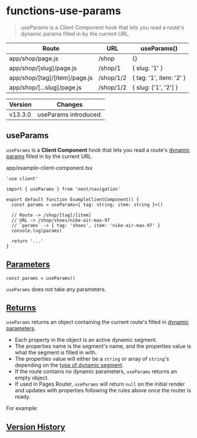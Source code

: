 # functions-use-params

> useParams is a Client Component hook that lets you read a route's dynamic params filled in by the current URL.

| Route                         | URL       | useParams()             |
| ----------------------------- | --------- | ----------------------- |
| app/shop/page.js              | /shop     | {}                      |
| app/shop/[slug]/page.js       | /shop/1   | { slug: '1' }           |
| app/shop/[tag]/[item]/page.js | /shop/1/2 | { tag: '1', item: '2' } |
| app/shop/[...slug]/page.js    | /shop/1/2 | { slug: ['1', '2'] }    |

| Version | Changes               |
| ------- | --------------------- |
| v13.3.0 | useParams introduced. |

## useParams

`useParams` is a **Client Component** hook that lets you read a route's [dynamic params](/docs/app/building-your-application/routing/dynamic-routes) filled in by the current URL.

app/example-client-component.tsx

    'use client'
     
    import { useParams } from 'next/navigation'
     
    export default function ExampleClientComponent() {
      const params = useParams<{ tag: string; item: string }>()
     
      // Route -> /shop/[tag]/[item]
      // URL -> /shop/shoes/nike-air-max-97
      // `params` -> { tag: 'shoes', item: 'nike-air-max-97' }
      console.log(params)
     
      return '...'
    }

## [Parameters](#parameters)

    const params = useParams()

`useParams` does not take any parameters.

## [Returns](#returns)

`useParams` returns an object containing the current route's filled in [dynamic parameters](/docs/app/building-your-application/routing/dynamic-routes).

*   Each property in the object is an active dynamic segment.
*   The properties name is the segment's name, and the properties value is what the segment is filled in with.
*   The properties value will either be a `string` or array of `string`'s depending on the [type of dynamic segment](/docs/app/building-your-application/routing/dynamic-routes).
*   If the route contains no dynamic parameters, `useParams` returns an empty object.
*   If used in Pages Router, `useParams` will return `null` on the initial render and updates with properties following the rules above once the router is ready.

For example:

## [Version History](#version-history)
